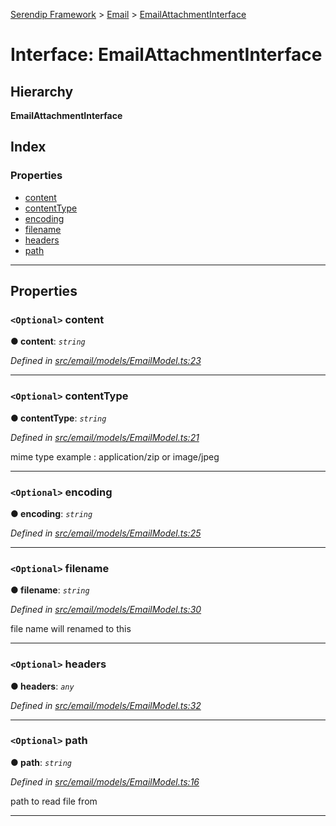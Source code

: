 [Serendip Framework](../README.md) > [Email](../modules/email.md) > [EmailAttachmentInterface](../interfaces/email.emailattachmentinterface.md)

# Interface: EmailAttachmentInterface

## Hierarchy

**EmailAttachmentInterface**

## Index

### Properties

* [content](email.emailattachmentinterface.md#content)
* [contentType](email.emailattachmentinterface.md#contenttype)
* [encoding](email.emailattachmentinterface.md#encoding)
* [filename](email.emailattachmentinterface.md#filename)
* [headers](email.emailattachmentinterface.md#headers)
* [path](email.emailattachmentinterface.md#path)

---

## Properties

<a id="content"></a>

### `<Optional>` content

**● content**: *`string`*

*Defined in [src/email/models/EmailModel.ts:23](https://github.com/m-esm/serendip/blob/570071d/src/email/models/EmailModel.ts#L23)*

___
<a id="contenttype"></a>

### `<Optional>` contentType

**● contentType**: *`string`*

*Defined in [src/email/models/EmailModel.ts:21](https://github.com/m-esm/serendip/blob/570071d/src/email/models/EmailModel.ts#L21)*

mime type example : application/zip or image/jpeg

___
<a id="encoding"></a>

### `<Optional>` encoding

**● encoding**: *`string`*

*Defined in [src/email/models/EmailModel.ts:25](https://github.com/m-esm/serendip/blob/570071d/src/email/models/EmailModel.ts#L25)*

___
<a id="filename"></a>

### `<Optional>` filename

**● filename**: *`string`*

*Defined in [src/email/models/EmailModel.ts:30](https://github.com/m-esm/serendip/blob/570071d/src/email/models/EmailModel.ts#L30)*

file name will renamed to this

___
<a id="headers"></a>

### `<Optional>` headers

**● headers**: *`any`*

*Defined in [src/email/models/EmailModel.ts:32](https://github.com/m-esm/serendip/blob/570071d/src/email/models/EmailModel.ts#L32)*

___
<a id="path"></a>

### `<Optional>` path

**● path**: *`string`*

*Defined in [src/email/models/EmailModel.ts:16](https://github.com/m-esm/serendip/blob/570071d/src/email/models/EmailModel.ts#L16)*

path to read file from

___

